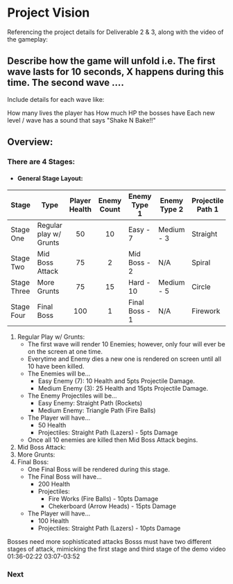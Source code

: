 # Project Vision

Referencing the project details for Deliverable 2 & 3, along with the video of the gameplay:

##  Describe how the game will unfold i.e. The first wave lasts for 10 seconds, X happens during this time. The second wave ....

Include details for each wave like:

How many lives the player has
How much HP the bosses have
Each new level / wave has a sound that says "Shake N Bake!!"

## Overview:

### There are 4 Stages:
+ #### General Stage Layout:
| Stage | Type | Player Health | Enemy Count | Enemy Type 1 | Enemy Type 2 | Projectile Path 1 | Projectile Path 2 |
|--------------|------------------------|:---:|:---:|----------------|------------|---------------|--------------|
| Stage One    | Regular play w/ Grunts | 50  | 10  | Easy - 7       | Medium - 3 | Straight | Triangle     |
| Stage Two    | Mid Boss Attack        | 75  | 2   | Mid Boss - 2   | N/A        | Spiral   | Semicircle   |
| Stage Three  | More Grunts            | 75  | 15  | Hard - 10      | Medium - 5 | Circle   | Spiral Down  |
| Stage Four   | Final Boss             | 100 | 1   | Final Boss - 1 | N/A        | Firework | Checkerboard |

1. Regular Play w/ Grunts:
    * The first wave will render 10 Enemies; however, only four will ever be on the screen at one time.
    * Everytime and Enemy dies a new one is rendered on screen until all 10 have been killed.
    * The Enemies will be...
        * Easy Enemy (7): 10 Health and 5pts Projectile Damage.
        * Medium Enemy (3): 25 Health and 15pts Projectile Damage.
    * The Enemy Projectiles will be...
        * Easy Enemy: Straight Path (Rockets)
        * Medium Enemy: Triangle Path (Fire Balls)
    * The Player will have...
        * 50 Health
        * Projectiles: Straight Path (Lazers) - 5pts Damage
    * Once all 10 enemies are killed then Mid Boss Attack begins.
2. Mid Boss Attack:
3. More Grunts:
4. Final Boss:
    * One Final Boss will be rendered during this stage.
    * The Final Boss will have...
        * 200 Health
        * Projectiles: 
            * Fire Works (Fire Balls) - 10pts Damage
            * Chekerboard (Arrow Heads) - 15pts Damage 
    * The Player will have...
        * 100 Health
        * Projectiles: Straight Path (Lazers) - 10pts Damage

Bosses need more sophisticated attacks
Bosss must have two different stages of attack, mimicking the first stage and third stage of the demo video
01:36-02:22
03:07-03:52

### Next